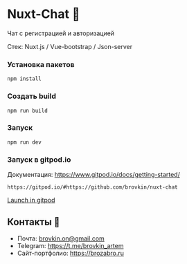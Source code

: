 # Nuxt-Chat :speech_balloon:

Чат с регистрацией и авторизацией

Стек: Nuxt.js / Vue-bootstrap / Json-server 

### Установка пакетов

`npm install`

### Создать build

`npm run build`

### Запуск

`npm run dev`

### Запуск в gitpod.io

Документация: https://www.gitpod.io/docs/getting-started/

`https://gitpod.io/#https://github.com/brovkin/nuxt-chat`

[Launch in gitpod](https://gitpod.io/#https://github.com/brovkin/nuxt-chat) 

## Контакты 🦜

- Почта: brovkin.on@gmail.com 
- Telegram: https://t.me/brovkin_artem
- Cайт-портфолио: https://brozabro.ru
